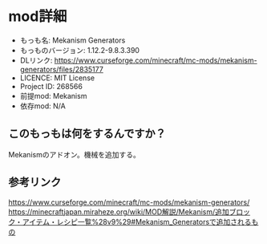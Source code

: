 # mod詳細

- もっも名: Mekanism Generators
- もっものバージョン: 1.12.2-9.8.3.390
- DLリンク: https://www.curseforge.com/minecraft/mc-mods/mekanism-generators/files/2835177
- LICENCE: MIT License
- Project ID: 268566
- 前提mod: Mekanism
- 依存mod: N/A

## このもっもは何をするんですか？
Mekanismのアドオン。機械を追加する。

## 参考リンク
https://www.curseforge.com/minecraft/mc-mods/mekanism-generators/<br>
https://minecraftjapan.miraheze.org/wiki/MOD解説/Mekanism/追加ブロック・アイテム・レシピ一覧%28v9%29#Mekanism_Generatorsで追加されるもの
